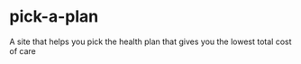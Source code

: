 pick-a-plan
===========

A site that helps you pick the health plan that gives you the lowest total cost of care
